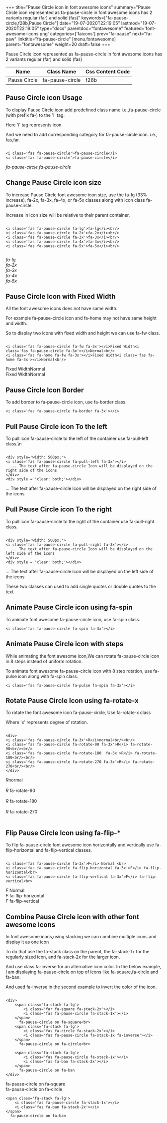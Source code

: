 +++
title="Pause Circle icon in font awesome icons"
summary="Pause Circle icon represented as fa-pause-circle in font awesome icons has 2 variants regular (far) and solid (fas)"
keywords=["fa-pause-circle,f28b,Pause Circle"]
date="19-07-2020T22:19:05"
lastmod="19-07-2020T22:19:05"
type="docs"
parentdoc="fontawesome"
featured='font-awesome-icons.png'
categories=['faicons']
prev="fa-pause"
next="fa-paw"
linktitle="fa-pause-circle"
[menu.fontawesome]
parent="fontawesome"
weight=20
draft=false
+++


Pause Circle icon represented as fa-pause-circle in font awesome icons has 2 variants regular (far) and solid (fas)

<div class='table-responsive'><table class='table'><thead><tr><th>Name</th><th>Class Name</th><th>Css Content Code</th></tr></thead><tbody><tr><td>Pause Circle</td><td>fa-pause-circle</td><td>f28b</td></tr></tbody></table></div>



## Pause Circle icon Usage

To display Pause Circle icon add predefined class name i.e.,fa-pause-circle (with prefix fa-) to the 'i' tag.

Here 'i' tag represents icon.

And we need to add corresponding category for fa-pause-circle icon. i.e., fas,far.


```

<i class='fas fa-pause-circle'>fa-pause-circle</i>
<i class='far fa-pause-circle'>fa-pause-circle</i>
```

<i class='fas fa-pause-circle'>fa-pause-circle</i>
<i class='far fa-pause-circle'>fa-pause-circle</i>




## Change Pause Circle icon size
To increase Pause Circle font awesome icon size, use the fa-lg (33% increase), fa-2x, fa-3x, fa-4x, or fa-5x classes along with icon class fa-pause-circle.

Increase in icon size will be relative to their parent container. 

```

<i class='fas fa-pause-circle fa-lg'>fa-lg</i><br/>
<i class='fas fa-pause-circle fa-2x'>fa-2x</i><br/>
<i class='fas fa-pause-circle fa-3x'>fa-3x</i><br/>
<i class='fas fa-pause-circle fa-4x'>fa-4x</i><br/>
<i class='fas fa-pause-circle fa-5x'>fa-5x</i><br/>
            
```

<i class='fas fa-pause-circle fa-lg'>fa-lg</i><br/>
<i class='fas fa-pause-circle fa-2x'>fa-2x</i><br/>
<i class='fas fa-pause-circle fa-3x'>fa-3x</i><br/>
<i class='fas fa-pause-circle fa-4x'>fa-4x</i><br/>
<i class='fas fa-pause-circle fa-5x'>fa-5x</i><br/>
            



## Pause Circle Icon with Fixed Width 

All the font awesome icons does not have same width.

For example fa-pause-circle icon and fa-home may not have same height and width.

So to display two icons with fixed width and height we can use fa-fw class.


```

<i class='fas fa-pause-circle fa-fw fa-3x'></i>Fixed Width<i class='fas fa-pause-circle fa-3x'></i>Normal<br/>
<i class='fas fa-home fa-fw fa-3x'></i>Fixed Width<i class='fas fa-home fa-3x'></i>Normal<br/>
```

<i class='fas fa-pause-circle fa-fw fa-3x'></i>Fixed Width<i class='fas fa-pause-circle fa-3x'></i>Normal<br/>
<i class='fas fa-home fa-fw fa-3x'></i>Fixed Width<i class='fas fa-home fa-3x'></i>Normal<br/>



## Pause Circle Icon Border 

To add border to fa-pause-circle icon, use fa-border class.


```
<i class='fas fa-pause-circle fa-border fa-3x'></i>

```
<i class='fas fa-pause-circle fa-border fa-3x'></i>





## Pull Pause Circle icon To the left

To pull icon fa-pause-circle to the left of the container use fa-pull-left class.\n

```

<div style='width: 500px;'>
<i class='fas fa-pause-circle fa-pull-left fa-3x'></i>
  ... The text after fa-pause-circle Icon will be displayed on the right side of the icons
</div>
<div style = 'clear: both;'></div>
```

<div style='width: 500px;'>
<i class='fas fa-pause-circle fa-pull-left fa-3x'></i>
  ... The text after fa-pause-circle Icon will be displayed on the right side of the icons
</div>
<div style = 'clear: both;'></div>




## Pull Pause Circle icon To the right
To pull icon fa-pause-circle to the right of the container use fa-pull-right class.

```

<div style='width: 500px;'>
<i class='fas fa-pause-circle fa-pull-right fa-3x'></i>
  ... The text after fa-pause-circle Icon will be displayed on the left side of the icons
</div>
<div style = 'clear: both;'></div>
```

<div style='width: 500px;'>
<i class='fas fa-pause-circle fa-pull-right fa-3x'></i>
  ... The text after fa-pause-circle Icon will be displayed on the left side of the icons
</div>
<div style = 'clear: both;'></div>

These two classes can used to add single quotes or double quotes to the text.


## Animate Pause Circle icon using fa-spin
To animate font awesome fa-pause-circle icon, use fa-spin class.

```
<i class='fas fa-pause-circle fa-spin fa-3x'></i>
```
<i class='fas fa-pause-circle fa-spin fa-3x'></i>




## Animate Pause Circle icon with steps
While animating the font awesome icon,We can rotate fa-pause-circle icon in 8 steps instead of uniform rotation.

To animate font awesome fa-pause-circle icon with 8 step rotation, use fa-pulse icon along with fa-spin class.


```
<i class='fas fa-pause-circle fa-pulse fa-spin fa-3x'></i>

```
<i class='fas fa-pause-circle fa-pulse fa-spin fa-3x'></i>





## Rotate Pause Circle Icon using fa-rotate-x
To rotate the font awesome icon fa-pause-circle, Use fa-rotate-x class

Where 'x' represents degree of rotation.


```

<div>
<i class='fas fa-pause-circle fa-3x'>R</i>normal<br/><br/>
<i class='fas fa-pause-circle fa-rotate-90 fa-3x'>R</i> fa-rotate-90<br/><br/> 
<i class='fas fa-pause-circle fa-rotate-180  fa-3x'>R</i> fa-rotate-180<br/><br/> 
<i class='fas fa-pause-circle fa-rotate-270 fa-3x'>R</i> fa-rotate-270<br/><br/>
</div>
```

<div>
<i class='fas fa-pause-circle fa-3x'>R</i>normal<br/><br/>
<i class='fas fa-pause-circle fa-rotate-90 fa-3x'>R</i> fa-rotate-90<br/><br/> 
<i class='fas fa-pause-circle fa-rotate-180  fa-3x'>R</i> fa-rotate-180<br/><br/> 
<i class='fas fa-pause-circle fa-rotate-270 fa-3x'>R</i> fa-rotate-270<br/><br/>
</div>




## Flip Pause Circle Icon using fa-flip-*
To flip fa-pause-circle font awesome icon horizontally and vertically use fa-flip-horizontal and fa-flip-vertical classes. 

```

<i class='fas fa-pause-circle fa-3x'>F</i> Normal <br>
<i class='fas fa-pause-circle fa-flip-horizontal fa-3x'>F</i> fa-flip-horizontal<br>
<i class='fas fa-pause-circle fa-flip-vertical fa-3x'>F</i> fa-flip-vertical<br>
```

<i class='fas fa-pause-circle fa-3x'>F</i> Normal <br>
<i class='fas fa-pause-circle fa-flip-horizontal fa-3x'>F</i> fa-flip-horizontal<br>
<i class='fas fa-pause-circle fa-flip-vertical fa-3x'>F</i> fa-flip-vertical<br>




## Combine Pause Circle icon with other font awesome icons
In font awesome icons,using stacking we can combine multiple icons and display it as one icon 

To do that use the fa-stack class on the parent, the fa-stack-1x for the regularly sized icon, and fa-stack-2x for the larger icon.

And use class fa-inverse for an alternative icon color. 
In the below example, I am displaying fa-pause-circle on top of icons like fa-square,fa-circle and fa-ban.

And used fa-inverse in the second example to invert the color of the icon.

```

<div>
    <span class='fa-stack fa-lg'>
        <i class='far fa-square fa-stack-2x'></i>
        <i class='fas fa-pause-circle fa-stack-1x'></i>
    </span>
      fa-pause-circle on fa-square<br>
    <span class='fa-stack fa-lg'>
        <i class='fas fa-circle fa-stack-2x'></i>
        <i class='fas fa-pause-circle fa-stack-1x fa-inverse'></i>
    </span>
      fa-pause-circle on fa-circle<br>

    <span class='fa-stack fa-lg'>
        <i class='fas fa-pause-circle fa-stack-1x'></i>
        <i class='fas fa-ban fa-stack-2x'></i>
    </span>
      fa-pause-circle on fa-ban
</div>
```

<div>
    <span class='fa-stack fa-lg'>
        <i class='far fa-square fa-stack-2x'></i>
        <i class='fas fa-pause-circle fa-stack-1x'></i>
    </span>
      fa-pause-circle on fa-square<br>
    <span class='fa-stack fa-lg'>
        <i class='fas fa-circle fa-stack-2x'></i>
        <i class='fas fa-pause-circle fa-stack-1x fa-inverse'></i>
    </span>
      fa-pause-circle on fa-circle<br>

    <span class='fa-stack fa-lg'>
        <i class='fas fa-pause-circle fa-stack-1x'></i>
        <i class='fas fa-ban fa-stack-2x'></i>
    </span>
      fa-pause-circle on fa-ban
</div>






